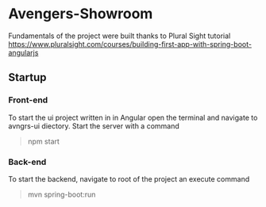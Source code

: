 # Avengers-Showroom

Fundamentals of the project were built thanks to Plural Sight tutorial https://www.pluralsight.com/courses/building-first-app-with-spring-boot-angularjs

## Startup
### Front-end
To start the ui project written in in Angular open the terminal and navigate to avngrs-ui diectory.
Start the server with a command
> npm start

### Back-end
To start the backend, navigate to root of the project an execute command 
> mvn spring-boot:run
